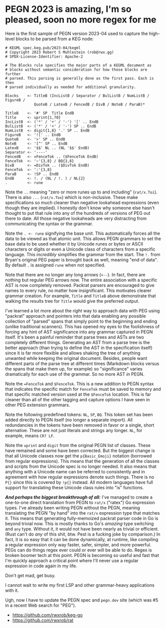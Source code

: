 # PEGN 2023 is amazing, I'm so pleased, soon no more regex for me

Here is the first sample of PEGN version 2023-04 used to capture the high-level blocks to be parsed from a KEG node:

```pegn
# KEGML spec.keg.pub/2023-04/kegml
# Copyright 2023 Robert S Muhlestein (rob@rwx.gg)
# SPDX-License-Identifier: Apache-2

# The Blocks rule specifies the major parts of a KEGML document as
# blocks without semantic consideration for how those blocks are further
# parsed. This parsing is generally done as the first pass. Each is then
# parsed individually as needed for additional granularity.

Blocks    <- TitleB (IncListB / Separator / BulListB / NumListB / FigureB /
             QuoteB / LatexB / FencedB / DivB / NoteB / ParaB)*

TitleB    <- '#' SP  Title EndB
Title     <- uprint{1,70}
IncListB  <- ('*' / '+' / '-') '[' .. EndB
BulListB  <- ('*' / '+' / '-') SP .. EndB
NumListB  <- digit{1,8} '.' SP .. EndB
FigureB   <- '![' .. EndB
QuoteB    <- '>' SP .. EndB
NoteB     <- '[^' SP .. EndB
LatexB    <- '$$' NL .. (NL '$$' EndB)
Separator <- '----'
FencedB   <- =FenceTok .. ($FenceTok EndB)
FenceTok  <- '~'{3,8} / BQ{3,8}
DivB      <- =DivTok .. ($DivTok EndB)
FenceTok  <- ':'{3,8}
ParaB     <- !SP .. EndB
EndB      <- !. / (NL / !. ) / NL{2}
.         <- rune

```

Note the `..` meaning "zero or more runes up to and including" (`rat/x.Toi`). There is also `...` (`rat/x.Tox`) which is non-inclusive. These make specifications so much cleaner than negative lookahead expressions (even though they are implied). I honestly don't know why someone else hasn't thought to put that rule into any of the hundreds of versions of PEG out there to date. All those negative lookaheads are very distracting from communicating the syntax or the grammar.

Note the `. <- rune` signifying the base unit. This automatically forces all the data to be viewed as that atomic unit. This allows PEGN grammars to set the base data to be used whether it by Unicode runes or bytes or ASCII characters or digits or even a Unicode class of characters from a specific language. This *incredibly* simplifies the grammar from the start. The `!.` from Bryan's original PEG paper is brought back as well, meaning "end of data". By default `.` is assigned `rune` when not specified.

Note that there are no longer any long arrows (`<--`). In fact, there are nothing but regular PEG arrows now. The entire association with a specific AST is now completely removed. Packrat parsers are encouraged to give names to every rule, no matter how insignificant. This motivates clearer grammar creation. For example, `Title` and `TitleB` above demonstrate that walking the results tree for `Title` would give the preferred output.

I've learned a lot more about the *right* way to approach data with PEG using "packrat" approach and pointers into that data enabling any possible collection of "parsed" spans that simply point to the beginning and ending (unlike traditional scanners). This has opened my eyes to the foolishness of forcing any hint of AST significance into any grammar captured in PEGN itself. It's been a painful reminder that parse trees and ASTs are two completely different things. Generating an AST from a parse tree is the better approach (than trying to define the AST in the specification itself) since it is far more flexible and allows shaking the tree of anything unwanted while keeping the original document. Besides, people want different parts of the parse tree at different times (Markdown blocks versus the spans that make them up, for example) so "significance" varies dramatically for each use of the grammar. So no more AST *in* PEGN.

Note the `=FenceTok` and `$FenceTok`. This is a new addition to PEGN syntax that indicates the specific match for `FenceTok` must be saved to memory and that specific matched version used at the `$FenceTok` location. This is far cleaner than all of the other tagging and capture options I have seen in other PEG extension grammars.

Note the following predefined tokens: `NL`, `SP`, `BQ`. This token set has been added directly to PEGN itself (no longer a separate import). All redundancies in the tokens have been removed in favor or a single, short alternative. These are not just literals and strings any longer. `NL`, for example, means `CR? LF`.

Note the `uprint` and `digit` from the original PEGN list of classes. These have remained and some have been corrected. But the biggest change is that all Unicode classes now get the `p{Basic_Emoji}` notation (borrowed from regular expressions). This means that the generation of all the classes and scripts from the Unicode spec is no longer needed. It also means that anything with a Unicode name can be referred to consistently and in agreement with how regular expressions denote such things. There is no `P{}` since this is covered by `!p{}` instead. All modern languages have full support for translating these Unicode class rules into "is" functions.

***And perhaps the biggest breakthrough of all:*** I've managed to create a one-to-one direct translation from PEGN to `rat/x` ("ratex") Go expression types. I've already been writing PEGN without the PEGN, meaning translating the PEGN "by hand" into the `rat/x` expression type that matches it. This means that generating fully-memoized packrat parser code in Go is beyond trivial now. This is mostly thanks to Go's *amazing* type switching and `any` type. Without it, it would not have been nearly as trivial or efficient. (Rust can't do *any* of this shit, btw. Pest is a fucking joke by comparison.) In fact, it is so easy that it can be done dynamically, at runtime, like compiling a regular expression only way faster, safer, simpler, and more powerful. PEGs can do things regex ever could or ever will be able to do. Regex is broken boomer tech at this point. PEGN is becoming so useful and fast that I'm quickly approach a critical point where I'll never use a regular expression in code again in my life.

Don't get mad, get busy.

I cannot wait to write my first LSP and other grammar-heavy applications with it.

Ugh, now I have to update the PEGN spec and `pegn.dev` site (which was #5 in a recent Web search for "PEG").

* <https://github.com/rwxrob/keg-go>
* <https://github.com/rwxrob/rat>
